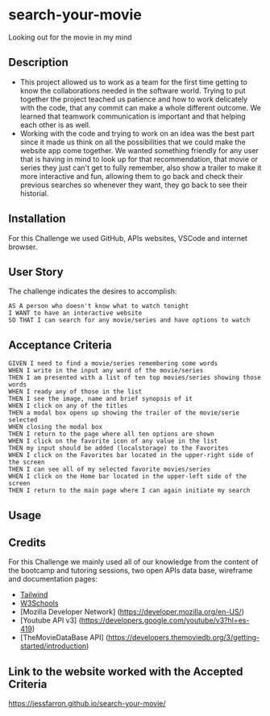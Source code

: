 # search-your-movie
Looking out for the movie in my mind

## Description
- This project allowed us to work as a team for the first time getting to know the collaborations needed in the software world. Trying to put together the project teached us patience and how to work delicately with the code, that any commit can make a whole different outcome. We learned that teamwork communication is important and that helping each other is as well. 
- Working with the code and trying to work on an idea was the best part since it made us think on all the possibilities that we could make the website app come together. We wanted something friendly for any user that is having in mind to look up for that recommendation, that movie or series they just can't get to fully remember, also show a trailer to make it more interactive and fun, allowing them to go back and check their previous searches so whenever they want, they go back to see their historial.

## Installation

For this Challenge we used GitHub, APIs websites, VSCode and internet browser. 

## User Story

The challenge indicates the desires to accomplish:
```
AS A person who doesn't know what to watch tonight
I WANT to have an interactive website
SO THAT I can search for any movie/series and have options to watch
```

## Acceptance Criteria

```
GIVEN I need to find a movie/series remembering some words
WHEN I write in the input any word of the movie/series
THEN I am presented with a list of ten top movies/series showing those words
WHEN I ready any of those in the list
THEN I see the image, name and brief synopsis of it
WHEN I click on any of the titles 
THEN a modal box opens up showing the trailer of the movie/serie selected
WHEN closing the modal box
THEN I return to the page where all ten options are shown
WHEN I click on the favorite icon of any value in the list
THEN my input should be added (localstorage) to the Favorites
WHEN I click on the Favorites bar located in the upper-right side of the screen
THEN I can see all of my selected favorite movies/series
WHEN I click on the Home bar located in the upper-left side of the screen
THEN I return to the main page where I can again initiate my search
```

## Usage


## Credits

For this Challenge we mainly used  all of our knowledge from the content of the bootcamp and tutoring sessions, two open APIs data base, wireframe and documentation pages:

- [Tailwind](https://tailwindcss.com/docs/installation) 
- [W3Schools](https://www.w3schools.com/howto/howto_css_modals.asp)
- [Mozilla Developer Network] (https://developer.mozilla.org/en-US/)
- [Youtube API v3] (https://developers.google.com/youtube/v3?hl=es-419)
- [TheMovieDataBase API] (https://developers.themoviedb.org/3/getting-started/introduction)


## Link to the website worked with the Accepted Criteria
https://jessfarron.github.io/search-your-movie/
